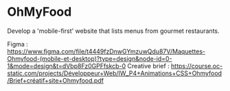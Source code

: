 # OhMyFood
Develop a 'mobile-first' website that lists menus from gourmet restaurants.

Figma : https://www.figma.com/file/t4449fzDnwGYmzuwQdu87V/Maquettes-Ohmyfood-(mobile-et-desktop)?type=design&node-id=0-1&mode=design&t=dVbp8Fz0GPFfskcb-0
Creative brief : https://course.oc-static.com/projects/Développeur+Web/IW_P4+Animations+CSS+Ohmyfood/Brief+créatif+site+Ohmyfood.pdf